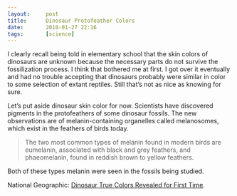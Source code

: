 ```yaml
---
layout:     post
title:      Dinosaur Protofeather Colors
date:       2010-01-27 22:16
tags:       [science]
---
```


I clearly recall being told in elementary school that the skin colors
of dinosaurs are unknown because the necessary parts do not survive
the fossilization process. I think that bothered me at first. I got
over it eventually and had no trouble accepting that dinosaurs
probably were similar in color to some selection of extant
reptiles. Still that’s not as nice as knowing for sure.

Let’s put aside dinosaur skin color for now. Scientists have
discovered pigments in the protofeathers of some dinosaur fossils. The
new observations are of melanin-containing organelles called
melanosomes, which exist in the feathers of birds today.

> The two most common types of melanin found in modern birds are
  eumelanin, associated with black and grey feathers, and
  phaeomelanin, found in reddish brown to yellow feathers.

Both of these types melanin were seen in the fossils being studied.

National Geographic: [Dinosaur True Colors Revealed for First
Time](http://news.nationalgeographic.com/news/2010/01/100127-dinosaur-feathers-colors-nature/).

